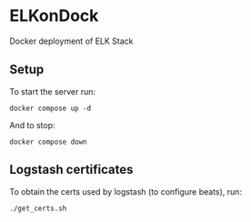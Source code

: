 # ELKonDock

Docker deployment of ELK Stack

## Setup

To start the server run:
```
docker compose up -d
```

And to stop:
```
docker compose down
```

## Logstash certificates

To obtain the certs used by logstash (to configure beats), run:
```
./get_certs.sh
```
